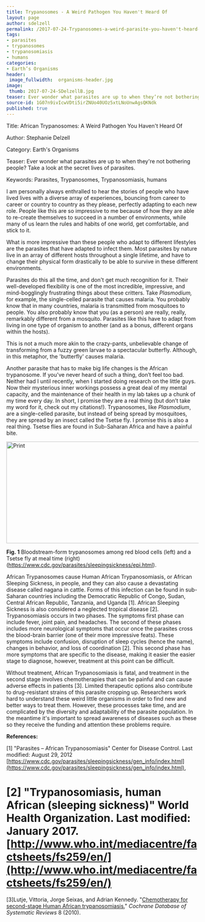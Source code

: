 ```yaml
---
title: Trypanosomes - A Weird Pathogen You Haven't Heard Of
layout: page
author: sdelzell
permalink: /2017-07-24-Trypanosomes-a-weird-parasite-you-haven't-heard-of-Delzell/
tags:
- parasites
- trypanosomes
- trypanosomiasis
- humans
categories:
- Earth’s Organisms
header:
 image_fullwidth:  organisms-header.jpg
image:
 thumb: 2017-07-24-SDelzellB.jpg
teaser: Ever wonder what parasites are up to when they’re not bothering people? Take a look at the secret lives of parasites.
source-id: 1G07n9ivIcwVDti5irZNUo40UOz5xtLNoUnwAgsQKNdk
published: true
---
```

Title: African Trypanosomes: A Weird Pathogen You Haven't Heard Of

Author: Stephanie Delzell

Category: Earth's Organisms

Teaser:  Ever wonder what parasites are up to when they're not bothering people? Take a look at the secret lives of parasites.

Keywords: Parasites, Trypanosomes, Trypanosomiasis, humans

I am personally always enthralled to hear the stories of people who have lived lives with a diverse array of experiences, bouncing from career to career or country to country as they please, perfectly adapting to each new role. People like this are so impressive to me because of how they are able to re-create themselves to succeed in a number of environments, while many of us learn the rules and habits of one world, get comfortable, and stick to it. 

What is more impressive than these people who adapt to different lifestyles are the parasites that have adapted to infect them. Most parasites by nature live in an array of different hosts throughout a single lifetime, and have to change their physical form drastically to be able to survive in these different environments. 

Parasites do this all the time, and don't get much recognition for it. Their well-developed flexibility is one of the most incredible, impressive, and mind-bogglingly frustrating things about these critters. Take *Plasmodium,* for example, the single-celled parasite that causes malaria. You probably know that in many countries, malaria is transmitted from mosquitoes to people. You also probably know that you (as a person) are really, really, remarkably different from a mosquito. Parasites like this have to adapt from living in one type of organism to another (and as a bonus, different organs within the hosts).

This is not a  much more akin to the crazy-pants, unbelievable change of transforming from a fuzzy green larvae to a spectacular butterfly. Although, in this metaphor, the 'butterfly' causes malaria.

Another parasite that has to make big life changes is the African trypanosome. If you've never heard of such a thing, don’t feel too bad. Neither had I until recently, when I started doing research on the little guys. Now their mysterious inner workings possess a great deal of my mental capacity, and the maintenance of their health in my lab takes up a chunk of my time every day. In short, I promise they are a real thing (but don’t take my word for it, check out my citations!). Trypanosomes, like *Plasmodium*, are a single-celled parasite, but instead of being spread by mosquitoes, they are spread by an insect called the Tsetse fly. I promise this is also a real thing. Tsetse flies are found in Sub-Saharan Africa and have a painful bite.

<a data-flickr-embed="true"  href="https://www.flickr.com/photos/139839751@N06/35299867474/in/dateposted-friend/" title="Print"><img src="https://farm5.staticflickr.com/4304/35299867474_a686d960b8_z.jpg" width="640" height="267" alt="Print"></a><script async src="//embedr.flickr.com/assets/client-code.js" charset="utf-8"></script>

**Fig. 1** Bloodstream-form trypanosomes among red blood cells (left) and a Tsetse fly at meal time (right) (https://www.cdc.gov/parasites/sleepingsickness/epi.html).

African Trypanosomes cause Human African Trypanosomiasis, or African Sleeping Sickness, in people, and they can also cause a devastating disease called nagana in cattle. Forms of this infection can be found in sub-Saharan countries including the Democratic Republic of Congo, Sudan, Central African Republic, Tanzania, and Uganda [1]. African Sleeping Sickness is also considered a neglected tropical disease [2]. Trypanosomiasis occurs in two phases. The symptoms first phase can include fever, joint pain, and headaches. The second of these phases includes more neurological symptoms that occur once the parasites cross the blood-brain barrier (one of their more impressive feats). These symptoms include confusion, disruption of sleep cycles (hence the name), changes in behavior, and loss of coordination [2]. This second phase has more symptoms that are specific to the disease, making it easier the easier stage to diagnose, however, treatment at this point can be difficult. 

Without treatment, African Trypanosomiasis is fatal, and treatment in the second stage involves chemotherapies that can be painful and can cause adverse effects in patients [3]. Limited therapeutic options also contribute to drug-resistant strains of this parasite cropping up.  Researchers work hard to understand these weird little organisms in order to find new and better ways to treat them. However, these processes take time, and are complicated by the diversity and adaptability of the parasite population. In the meantime it's important to spread awareness of diseases such as these so they receive the funding and attention these problems require. 

 

**References:**

[1] "Parasites – African Trypanosomiasis" Center for Disease Control. Last modified: August 29, 2012 [https://www.cdc.gov/parasites/sleepingsickness/gen_info/index.html](https://www.cdc.gov/parasites/sleepingsickness/gen_info/index.html),

# [2] "Trypanosomiasis, human African (sleeping sickness)" World Health Organization. Last modified: January 2017. [http://www.who.int/mediacentre/factsheets/fs259/en/](http://www.who.int/mediacentre/factsheets/fs259/en/)

[3]Lutje, Vittoria, Jorge Seixas, and Adrian Kennedy. "[Chemotherapy for second-stage Human African trypanosomiasis.](http://onlinelibrary.wiley.com/doi/10.1002/14651858.CD006201.pub2/full)" *Cochrane Database of Systematic Reviews* 8 (2010).

